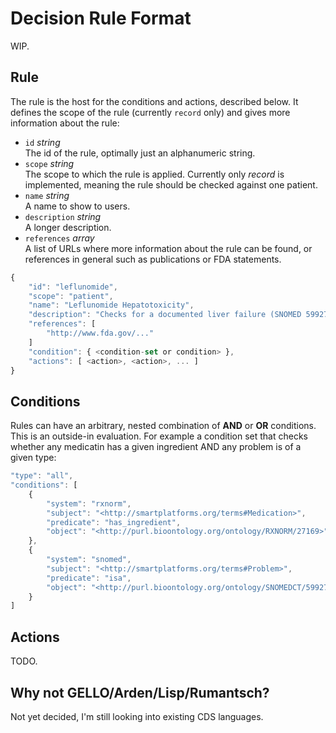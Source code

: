 Decision Rule Format
====================

WIP. 


Rule
----

The rule is the host for the conditions and actions, described below. It defines the scope of the rule (currently `record` only) and gives more information about the rule:

* `id` _string_  
  The id of the rule, optimally just an alphanumeric string.
* `scope` _string_  
  The scope to which the rule is applied. Currently only _record_ is implemented, meaning the rule should be checked against one patient.
* `name` _string_  
  A name to show to users.
* `description` _string_  
  A longer description.
* `references` _array_  
  A list of URLs where more information about the rule can be found, or references in general such as publications or FDA statements.

```javascript
{
	"id": "leflunomide",
	"scope": "patient",
	"name": "Leflunomide Hepatotoxicity",
	"description": "Checks for a documented liver failure (SNOMED 59927004) in patients presently or previously on Leflunomide (Arava, RxNorm 27169)",
	"references": [
		"http://www.fda.gov/..."
	]
	"condition": { <condition-set or condition> },
	"actions": [ <action>, <action>, ... ]
}
```


Conditions
----------

Rules can have an arbitrary, nested combination of **AND** or **OR** conditions. This is an outside-in evaluation. For example a condition set that checks whether any medicatin has a given ingredient AND any problem is of a given type:

```javascript
"type": "all",
"conditions": [
	{
		"system": "rxnorm",
		"subject": "<http://smartplatforms.org/terms#Medication>",
		"predicate": "has_ingredient",
		"object": "<http://purl.bioontology.org/ontology/RXNORM/27169>"
	},
	{
		"system": "snomed",
		"subject": "<http://smartplatforms.org/terms#Problem>",
		"predicate": "isa",
		"object": "<http://purl.bioontology.org/ontology/SNOMEDCT/59927004>"
	}
]
```


Actions
-------

TODO.


Why not GELLO/Arden/Lisp/Rumantsch?
-----------------------------------

Not yet decided, I'm still looking into existing CDS languages.
